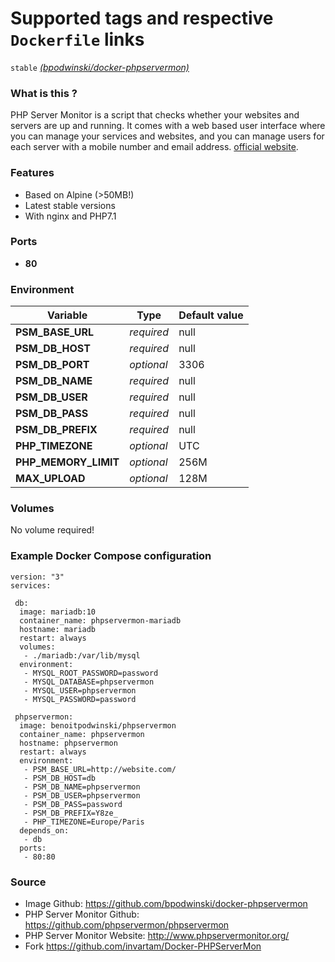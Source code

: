 # Supported tags and respective `Dockerfile` links

`stable` [*(bpodwinski/docker-phpservermon)*](https://github.com/bpodwinski/docker-phpservermon)

### What is this ?

PHP Server Monitor is a script that checks whether your websites and servers are up and running. It comes with a web based user interface where you can manage your services and websites, and you can manage users for each server with a mobile number and email address. [official website](http://www.phpservermonitor.org/).

### Features

- Based on Alpine (>50MB!)
- Latest stable versions
- With nginx and PHP7.1

### Ports

- **80**

### Environment

| Variable | Type | Default value |
| -------- | ---- | ------------- |
| **PSM_BASE_URL** | *required* | null
| **PSM_DB_HOST** | *required* | null
| **PSM_DB_PORT** | *optional* | 3306
| **PSM_DB_NAME** | *required* | null
| **PSM_DB_USER** | *required* | null
| **PSM_DB_PASS** | *required* | null
| **PSM_DB_PREFIX** | *required* | null
| **PHP_TIMEZONE** | *optional* | UTC
| **PHP_MEMORY_LIMIT** | *optional* | 256M
| **MAX_UPLOAD** | *optional* | 128M

### Volumes

No volume required!

### Example Docker Compose configuration

```
version: "3"
services:

 db:
  image: mariadb:10
  container_name: phpservermon-mariadb
  hostname: mariadb
  restart: always
  volumes:
   - ./mariadb:/var/lib/mysql
  environment:
   - MYSQL_ROOT_PASSWORD=password
   - MYSQL_DATABASE=phpservermon
   - MYSQL_USER=phpservermon
   - MYSQL_PASSWORD=password

 phpservermon:
  image: benoitpodwinski/phpservermon
  container_name: phpservermon
  hostname: phpservermon
  restart: always
  environment:
   - PSM_BASE_URL=http://website.com/
   - PSM_DB_HOST=db
   - PSM_DB_NAME=phpservermon
   - PSM_DB_USER=phpservermon
   - PSM_DB_PASS=password
   - PSM_DB_PREFIX=Y8ze_
   - PHP_TIMEZONE=Europe/Paris
  depends_on:
   - db
  ports:
   - 80:80
```

### Source
* Image Github: https://github.com/bpodwinski/docker-phpservermon
* PHP Server Monitor Github: https://github.com/phpservermon/phpservermon
* PHP Server Monitor Website: http://www.phpservermonitor.org/
* Fork https://github.com/invartam/Docker-PHPServerMon